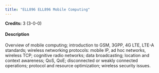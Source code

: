 ```yaml
---
title: "ELL896 ELL896 Mobile Computing"
---
```

**Credits:** 3 (3-0-0)

#### Description
Overview of mobile computing; introduction to GSM, 3GPP, 4G LTE, LTE-A standards; wireless networking protocols: mobile IP, ad hoc networks, wireless TCP; cognitive radio networks; data broadcasting; location and context awareness; QoS, QoE; disconnected or weakly connected operations; protocol and resource optimization; wireless security issues.